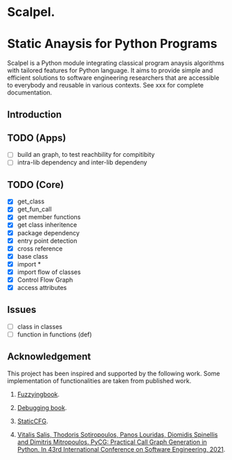 # Scalpel.

Static Anaysis for Python Programs
==================================
Scalpel is a Python module integrating classical program anaysis algorithms
with tailored features for Python language. It aims to provide simple and
efficient solutions to software engineering researchers that are accessible to
everybody and reusable in various contexts.
See xxx for complete documentation.

## Introduction
## TODO (Apps)
- [ ] build an graph, to test reachbility for compitibity
- [ ] intra-lib dependency  and inter-lib dependeny

## TODO (Core)
- [x] get_class
- [x] get_fun_call
- [x] get member functions
- [x] get class inheritence
- [x] package dependency
- [x] entry point detection
- [x] cross reference	
- [x] base class 
- [x] import * 
- [x] import flow of classes
- [x] Control Flow Graph
- [x] access attributes
## Issues
- [ ] class in classes
- [ ] function in functions (def)

## Acknowledgement
This project has been inspired and supported by the following work. Some implementation of functionalities are taken from published work.

1. [Fuzzyingbook](https://www.fuzzingbook.org/).

2. [Debugging book](https://www.debuggingbook.org/).

3. [StaticCFG](https://github.com/coetaur0/staticfg).

4. [Vitalis Salis, Thodoris Sotiropoulos, Panos Louridas, Diomidis Spinellis and Dimitris Mitropoulos. PyCG: Practical Call Graph Generation in Python. In 43rd International Conference on Software Engineering, 2021](https://vitsalis.com/papers/pycg.pdf). 


